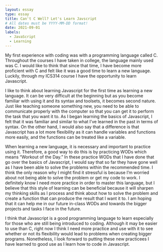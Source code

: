 ```yaml
---
layout: essay
type: essay
title: Can't C Well? Let's Learn Javscript
# All dates must be YYYY-MM-DD format!
date: 2021-09-01
labels:
  - JavaScript
  - Learning
---
```


My first experience with coding was with a programming language called C. Throughout the courses I have taken in college, the language mainly used was C. I would like to think that since that time, I have become more proficient with C and felt like it was a good time to learn a new language. Luckily, through my ICS314 course I have the opportunity to learn Javascript. 

I like to think about learning Javascript for the first time as learning a new language. It can be very difficult at the beginning but as you become familiar with using it and its syntax and toolsets, it becomes second nature. Just like teaching someone something new, you need to be able to communicate properly with the computer so that you can get it to perform the task that you want it to. As I began learning the basics of Javascript, I felt that it was familiar and similar to what I’ve learned in the past in terms of syntax. On the other hand, I would also say that a difference is that Javascript has a lot more flexibility as it can handle variables and functions more easily, and the functions can be treated like a variable.

When learning a new language, it is necessary and important to practice using it. Therefore, a good way to do this is by practicing WODs which means “Workout of the Day.” In these practice WODs that I have done that go over the basics of Javascript, I would say that so far they have gone well as I have been able to solve the problems within the recommended time. I think the only reason why I might find it stressful is because I’m worried about not being able to solve the problem or get my code to work. I definitely know I need more practice in order to master this language, but I believe that this style of learning can be beneficial because it will sharpen my thinking skills as I process and think about how to solve the problem and create a function that can produce the result that I want it to. I am hoping that it can help me in our future in-class WODs and towards the bigger projects and tasks I face in the future.

I think that Javascript is a good programming language to learn especially for those who are still being introduced to coding. Although it may be easier to use than C, right now I think I need more practice and use with it to see whether or not its flexibility would lead to problems when creating bigger programs. Nonetheless, I look forward to putting these new practicees I have learned to good use as I learn how to code in Javascript.
